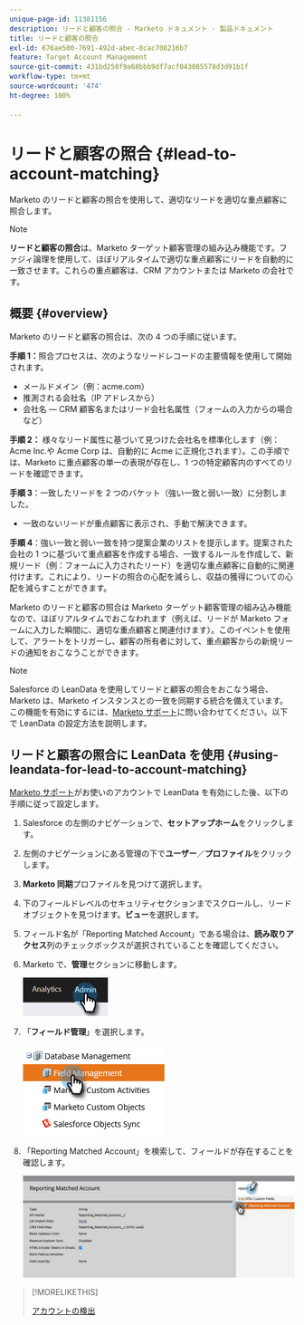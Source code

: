 ```yaml
---
unique-page-id: 11381156
description: リードと顧客の照合 - Marketo ドキュメント - 製品ドキュメント
title: リードと顧客の照合
exl-id: 676ae500-7691-492d-abec-0cac708216b7
feature: Target Account Management
source-git-commit: 431bd258f9a68bbb9df7acf043085578d3d91b1f
workflow-type: tm+mt
source-wordcount: '474'
ht-degree: 100%

---
```


# リードと顧客の照合 {#lead-to-account-matching}

Marketo のリードと顧客の照合を使用して、適切なリードを適切な重点顧客に照合します。

>[!NOTE]
>
>**リードと顧客の照合**&#x200B;は、Marketo ターゲット顧客管理の組み込み機能です。ファジィ論理を使用して、ほぼリアルタイムで適切な重点顧客にリードを自動的に一致させます。これらの重点顧客は、CRM アカウントまたは Marketo の会社です。

## 概要 {#overview}

Marketo のリードと顧客の照合は、次の 4 つの手順に従います。

**手順 1：**&#x200B;照合プロセスは、次のようなリードレコードの主要情報を使用して開始されます。

* メールドメイン（例：acme.com）
* 推測される会社名（IP アドレスから）
* 会社名 — CRM 顧客名またはリード会社名属性（フォームの入力からの場合など）

**手順 2：** 様々なリード属性に基づいて見つけた会社名を標準化します（例：Acme Inc.や Acme Corp は、自動的に Acme に正規化されます）。この手順では、Marketo に重点顧客の単一の表現が存在し、1 つの特定顧客内のすべてのリードを確認できます。

**手順 3**：一致したリードを 2 つのバケット（強い一致と弱い一致）に分割しました。

* 一致のないリードが重点顧客に表示され、手動で解決できます。

**手順 4**：強い一致と弱い一致を持つ提案企業のリストを提示します。提案された会社の 1 つに基づいて重点顧客を作成する場合、一致するルールを作成して、新規リード（例：フォームに入力されたリード）を適切な重点顧客に自動的に関連付けます。これにより、リードの照合の心配を減らし、収益の獲得についての心配を減らすことができます。

Marketo のリードと顧客の照合は Marketo ターゲット顧客管理の組み込み機能なので、ほぼリアルタイムでおこなわれます（例えば、リードが Marketo フォームに入力した瞬間に、適切な重点顧客と関連付けます）。このイベントを使用して、アラートをトリガーし、顧客の所有者に対して、重点顧客からの新規リードの通知をおこなうことができます。

>[!NOTE]
>
>Salesforce の LeanData を使用してリードと顧客の照合をおこなう場合、Marketo は、Marketo インスタンスとの一致を同期する統合を備えています。この機能を有効にするには、[Marketo サポート](https://nation.marketo.com/t5/Support/ct-p/Support)に問い合わせてください。以下で LeanData の設定方法を説明します。

## リードと顧客の照合に LeanData を使用 {#using-leandata-for-lead-to-account-matching}

[Marketo サポート](https://nation.marketo.com/t5/Support/ct-p/Support)がお使いのアカウントで LeanData を有効にした後、以下の手順に従って設定します。

1. Salesforce の左側のナビゲーションで、**セットアップホーム**&#x200B;をクリックします。

1. 左側のナビゲーションにある管理の下で&#x200B;**ユーザー**／**プロファイル**&#x200B;をクリックします。

1. **Marketo 同期**&#x200B;プロファイルを見つけて選択します。

1. 下のフィールドレベルのセキュリティセクションまでスクロールし、リードオブジェクトを見つけます。**ビュー**&#x200B;を選択します。

1. フィールド名が「Reporting Matched Account」である場合は、**読み取りアクセス**&#x200B;列のチェックボックスが選択されていることを確認してください。

1. Marketo で、**管理**&#x200B;セクションに移動します。

   ![](assets/lead-to-account-matching-1.png)

1. 「**フィールド管理**」を選択します。

   ![](assets/lead-to-account-matching-2.png)

1. 「Reporting Matched Account」を検索して、フィールドが存在することを確認します。

   ![](assets/lead-to-account-matching-3.png)

>[!MORELIKETHIS]
>
>[アカウントの検出](/help/marketo/product-docs/target-account-management/target/named-accounts/discover-accounts.md)
